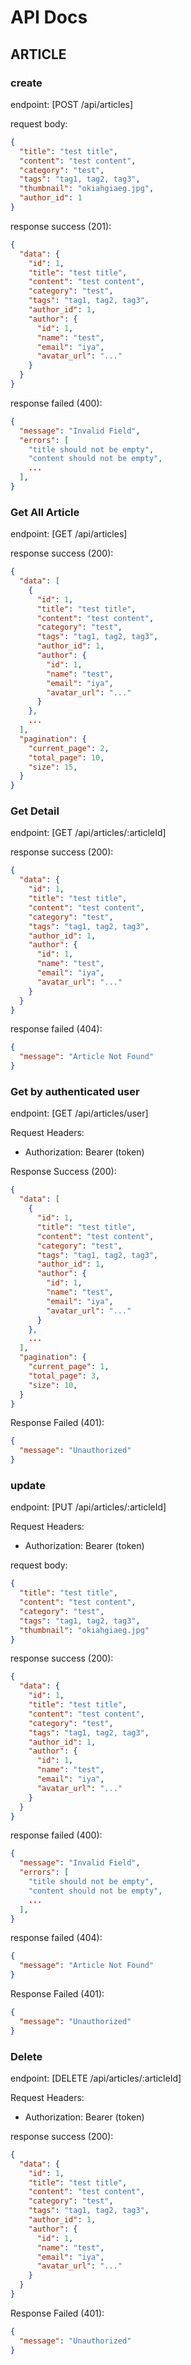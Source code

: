 # API Docs

## ARTICLE

### create

endpoint: [POST /api/articles]

request body:

```json
{
  "title": "test title",
  "content": "test content",
  "category": "test",
  "tags": "tag1, tag2, tag3",
  "thumbnail": "okiahgiaeg.jpg",
  "author_id": 1
}
```

response success (201):

```json
{
  "data": {
    "id": 1,
    "title": "test title",
    "content": "test content",
    "category": "test",
    "tags": "tag1, tag2, tag3",
    "author_id": 1,
    "author": {
      "id": 1,
      "name": "test",
      "email": "iya",
      "avatar_url": "..."
    }
  }
}
```

response failed (400):

```json
{
  "message": "Invalid Field",
  "errors": [
    "title should not be empty",
    "content should not be empty",
    ...
  ],
}
```

### Get All Article

endpoint: [GET /api/articles]

response success (200):

```json
{
  "data": [
    {
      "id": 1,
      "title": "test title",
      "content": "test content",
      "category": "test",
      "tags": "tag1, tag2, tag3",
      "author_id": 1,
      "author": {
        "id": 1,
        "name": "test",
        "email": "iya",
        "avatar_url": "..."
      }
    },
    ...
  ],
  "pagination": {
    "current_page": 2,
    "total_page": 10,
    "size": 15,
  }
}
```

### Get Detail

endpoint: [GET /api/articles/:articleId]

response success (200):

```json
{
  "data": {
    "id": 1,
    "title": "test title",
    "content": "test content",
    "category": "test",
    "tags": "tag1, tag2, tag3",
    "author_id": 1,
    "author": {
      "id": 1,
      "name": "test",
      "email": "iya",
      "avatar_url": "..."
    }
  }
}
```

response failed (404):

```json
{
  "message": "Article Not Found"
}
```

### Get by authenticated user

endpoint: [GET /api/articles/user]

Request Headers:

- Authorization: Bearer (token)

Response Success (200):

```json
{
  "data": [
    {
      "id": 1,
      "title": "test title",
      "content": "test content",
      "category": "test",
      "tags": "tag1, tag2, tag3",
      "author_id": 1,
      "author": {
        "id": 1,
        "name": "test",
        "email": "iya",
        "avatar_url": "..."
      }
    },
    ...
  ],
  "pagination": {
    "current_page": 1,
    "total_page": 3,
    "size": 10,
  }
}
```

Response Failed (401):

```json
{
  "message": "Unauthorized"
}
```

### update

endpoint: [PUT /api/articles/:articleId]

Request Headers:

- Authorization: Bearer (token)

request body:

```json
{
  "title": "test title",
  "content": "test content",
  "category": "test",
  "tags": "tag1, tag2, tag3",
  "thumbnail": "okiahgiaeg.jpg"
}
```

response success (200):

```json
{
  "data": {
    "id": 1,
    "title": "test title",
    "content": "test content",
    "category": "test",
    "tags": "tag1, tag2, tag3",
    "author_id": 1,
    "author": {
      "id": 1,
      "name": "test",
      "email": "iya",
      "avatar_url": "..."
    }
  }
}
```

response failed (400):

```json
{
  "message": "Invalid Field",
  "errors": [
    "title should not be empty",
    "content should not be empty",
    ...
  ],
}
```

response failed (404):

```json
{
  "message": "Article Not Found"
}
```

Response Failed (401):

```json
{
  "message": "Unauthorized"
}
```

### Delete

endpoint: [DELETE /api/articles/:articleId]

Request Headers:

- Authorization: Bearer (token)

response success (200):

```json
{
  "data": {
    "id": 1,
    "title": "test title",
    "content": "test content",
    "category": "test",
    "tags": "tag1, tag2, tag3",
    "author_id": 1,
    "author": {
      "id": 1,
      "name": "test",
      "email": "iya",
      "avatar_url": "..."
    }
  }
}
```

Response Failed (401):

```json
{
  "message": "Unauthorized"
}
```
